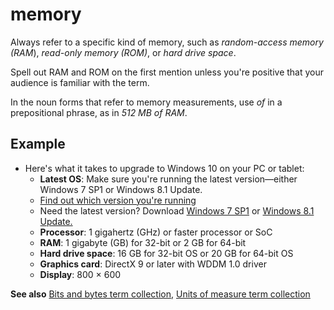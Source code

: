# memory

Always refer to a specific kind of memory, such as *random-access memory (RAM*), *read-only memory (ROM)*, or *hard drive space*.

Spell out RAM and ROM on the first mention unless you're positive that your audience is familiar with the term.

In the noun forms that refer to memory measurements, use *of* in a prepositional phrase, as in *512 MB of RAM*.

## Example

- Here's what it takes to upgrade to Windows 10 on your PC or tablet:
    - **Latest OS**: Make sure you're running the latest version—either Windows 7 SP1 or Windows 8.1 Update.
    - [Find out which version you're running ](https://windows.microsoft.com/en-us/windows/which-operating-system)
    - Need the latest version? Download [Windows 7 SP1](https://windows.microsoft.com/en-us/windows7/install-windows-7-service-pack-1) or [Windows 8.1 Update.](https://windows.microsoft.com/en-us/windows-8/update-from-windows-8-tutorial)
    - **Processor**: 1 gigahertz (GHz) or faster processor or SoC
    - **RAM**: 1 gigabyte (GB) for 32-bit or 2 GB for 64-bit
    - **Hard drive space**: 16 GB for 32-bit OS or 20 GB for 64-bit OS
    - **Graphics card**: DirectX 9 or later with WDDM 1.0 driver
    - **Display**: 800 × 600

**See also** [Bits and bytes term collection](../term-collections/bits-bytes-terms.md), [Units of measure term collection](../term-collections/units-of-measure-terms.md)
